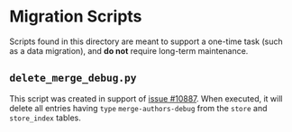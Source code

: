 # Migration Scripts

Scripts found in this directory are meant to support a one-time task (such as a data migration), and __do not__ require long-term maintenance.

## `delete_merge_debug.py`

This script was created in support of [issue #10887](https://github.com/internetarchive/openlibrary/issues/10887).  When executed, it will delete all entries having `type` `merge-authors-debug` from the `store` and `store_index` tables.
